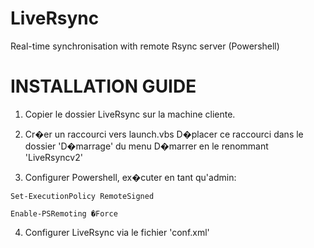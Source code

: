 LiveRsync
=========

Real-time synchronisation with remote Rsync server (Powershell)

INSTALLATION GUIDE
==================

1. Copier le dossier LiveRsync sur la machine cliente.

2. Cr�er un raccourci vers launch.vbs
	D�placer ce raccourci dans le dossier 'D�marrage' du menu D�marrer en le renommant 'LiveRsyncv2'
	
3. Configurer Powershell, ex�cuter en tant qu'admin:
	
  `Set-ExecutionPolicy RemoteSigned`

  `Enable-PSRemoting �Force`
	
4. Configurer LiveRsync via le fichier 'conf.xml'

